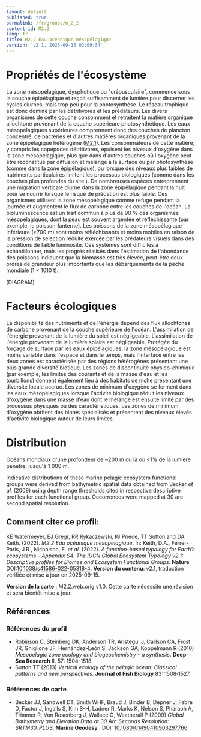 ```yaml
---
layout: default
published: true
permalink: /fr/groups/m_2_2
content-id: M2.2
lang: fr
title: M2.2 Eau océanique mésopélagique
version: 'v2.1, 2025-09-15 02:09:34'
---
```




# Propriétés de l'écosystème
 
La zone mésopélagique, dysphotique ou \"crépusculaire\", commence sous
la couche épipélagique et reçoit suffisamment de lumière pour discerner
les cycles diurnes, mais trop peu pour la photosynthèse. Le réseau
trophique est donc dominé par les détritivores et les prédateurs. Les
divers organismes de cette couche consomment et retraitent la matière
organique allochtone provenant de la couche supérieure photosynthétique.
Les eaux mésopélagiques supérieures comprennent donc des couches de
plancton concentré, de bactéries et d\'autres matières organiques
provenant de la zone épipélagique hétérogène ([M2.1](/explore/groups/M2.1)). Les consommateurs
de cette matière, y compris les copépodes détritivores, épuisent les
niveaux d\'oxygène dans la zone mésopélagique, plus que dans d\'autres
couches où l\'oxygène peut être reconstitué par diffusion et mélange à
la surface ou par photosynthèse (comme dans la zone épipélagique), ou
lorsque des niveaux plus faibles de nutriments particulaires limitent
les processus biologiques (comme dans les couches plus profondes du site
). De nombreuses espèces entreprennent une migration verticale diurne
dans la zone épipélagique pendant la nuit pour se nourrir lorsque le
risque de prédation est plus faible. Ces organismes utilisent la zone
mésopélagique comme refuge pendant la journée et augmentent le flux de
carbone entre les couches de l\'océan. La bioluminescence est un trait
commun à plus de 90 % des organismes mésopélagiques, dont la peau est
souvent argentée et réfléchissante (par exemple, le poisson-lanterne).
Les poissons de la zone mésopélagique inférieure (>700 m) sont moins
réfléchissants et moins mobiles en raison de la pression de sélection
réduite exercée par les prédateurs visuels dans des conditions de faible
luminosité. Ces systèmes sont difficiles à échantillonner, mais les
progrès réalisés dans l\'estimation de l\'abondance des poissons
indiquent que la biomasse est très élevée, peut-être deux ordres de
grandeur plus importants que les débarquements de la pêche mondiale (1 ×
1010 t).

[DIAGRAM]

# Facteurs écologiques
 
La disponibilité des nutriments et de l\'énergie dépend des flux
allochtones de carbone provenant de la couche supérieure de l\'océan.
L\'assimilation de l\'énergie provenant de la lumière du soleil est
négligeable. L\'assimilation de l\'énergie provenant de la lumière
solaire est négligeable. Protégée du forçage de surface par les eaux
épipélagiques, la zone mésopélagique est moins variable dans l\'espace
et dans le temps, mais l\'interface entre les deux zones est
caractérisée par des régions hétérogènes présentant une plus grande
diversité biotique. Les zones de discontinuité physico-chimique (par
exemple, les limites des courants et de la masse d\'eau et les
tourbillons) donnent également lieu à des habitats de niche présentant
une diversité locale accrue. Les zones de minimum d\'oxygène se forment
dans les eaux mésopélagiques lorsque l\'activité biologique réduit les
niveaux d\'oxygène dans une masse d\'eau dont le mélange est ensuite
limité par des processus physiques ou des caractéristiques. Les zones de
minimum d\'oxygène abritent des biotes spécialisés et présentent des
niveaux élevés d\'activité biologique autour de leurs limites.
 
# Distribution
 
Océans mondiaux d\'une profondeur de \~200 m ou là où \<1% de la lumière
pénètre, jusqu\'à 1 000 m.

Indicative distributions of these marine pelagic ecosystem functional groups were derived from bathymetric spatial data obtained from Becker _et al._ (2009) using depth range thresholds cited in respective descriptive profiles for each functional group. Occurrences were mapped at 30 arc second spatial resolution.

## Comment citer ce profil:

KE Watermeyer, EJ Gregr, RR Rykaczewski, IG Priede, TT Sutton and DA Keith. (2022). *M2.2 Eau océanique mésopélagique*. In: Keith, D.A., Ferrer-Paris, J.R., Nicholson, E. *et al.* (2022). *A function-based typology for Earth’s ecosystems – Appendix S4. The IUCN Global Ecosystem Typology v2.1: Descriptive profiles for Biomes and Ecosystem Functional Groups*. **Nature** DOI:[10.1038/s41586-022-05318-4](https://doi.org/10.1038/s41586-022-05318-4).
**Version du contenu**: v2.1, traduction vérifiée et mise à jour en 2025-09-15.

**Version de la carte** : M2.2.web.orig v1.0. Cette carte nécessite une révision et sera bientôt mise à jour.

## Références

### Références du profil

* Robinson C, Steinberg DK, Anderson TR, Aristegui J, Carlson CA, Frost JR, Ghiglione JF, Hernández-León S, Jackson GA, Koppelmann R  (2010) *Mesopelagic zone ecology and biogeochemistry – a synthesis*. **Deep-Sea Research** II. 57: 1504-1518.
* Sutton TT  (2013) *Vertical ecology of the pelagic ocean: Classical patterns and new perspectives*. **Journal of Fish Biology** 83: 1508‐1527.

### Références de carte
* Becker JJ, Sandwell DT, Smith WHF, Braud J, Binder B, Depner J, Fabre D, Factor J, Ingalls S, Kim S-H, Ladner R, Marks K, Nelson S, Pharaoh A, Trimmer R, Von Rosenberg J, Wallace G, Weatherall P  (2009) *Global Bathymetry and Elevation Data at 30 Arc Seconds Resolution: SRTM30_PLUS*. **Marine Geodesy** . DOI: [10.1080/01490410903297766](http://doi.org/10.1080/01490410903297766)

